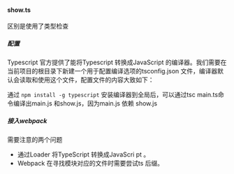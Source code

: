 #### show.ts

区别是使用了类型检查

##### 配置

Typescript 官方提供了能将Typescript 转换成JavaScript 的编译器。我们需要在当前项目的根目录下新建一个用于配置编译选项的tsconfig.json 文件，编译器默认会读取和使用这个文件，配置文件的内容大致如下：

通过 `npm install -g typescript` 安装编译器到全局后，可以通过tsc main.ts命令编译出main.js 和show.js，因为main.js 依赖 show.js


##### 接入webpack

需要注意的两个问题

+ 通过Loader 将TypeScript 转换成JavaScri pt 。
+ Webpack 在寻找模块对应的文件时需要尝试ts 后缀。